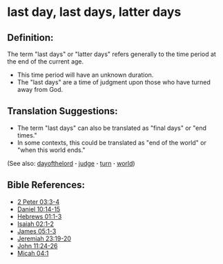 # last day, last days, latter days #

## Definition: ##

The term "last days" or "latter days" refers generally to the time period at the end of the current age.

* This time period will have an unknown duration.
* The "last days" are a time of judgment upon those who have turned away from God. 

## Translation Suggestions: ##

* The term "last days" can also be translated as "final days" or "end times."
* In some contexts, this could be translated as "end of the world" or "when this world ends."

(See also: [dayofthelord](../kt/dayofthelord.md) **·** [judge](../kt/judge.md) **·** [turn](../kt/turn.md) **·** [world](../kt/world.md))

## Bible References: ##

* [2 Peter 03:3-4](https://door43.org/en/bible/notes/2pe/03/03)
* [Daniel 10:14-15](https://door43.org/en/bible/notes/dan/10/14)
* [Hebrews 01:1-3](https://door43.org/en/bible/notes/heb/01/01)
* [Isaiah 02:1-2](https://door43.org/en/bible/notes/isa/02/01)
* [James 05:1-3](https://door43.org/en/bible/notes/jas/05/01)
* [Jeremiah 23:19-20](https://door43.org/en/bible/notes/jer/23/19)
* [John 11:24-26](https://door43.org/en/bible/notes/jhn/11/24)
* [Micah 04:1](https://door43.org/en/bible/notes/mic/04/01)

